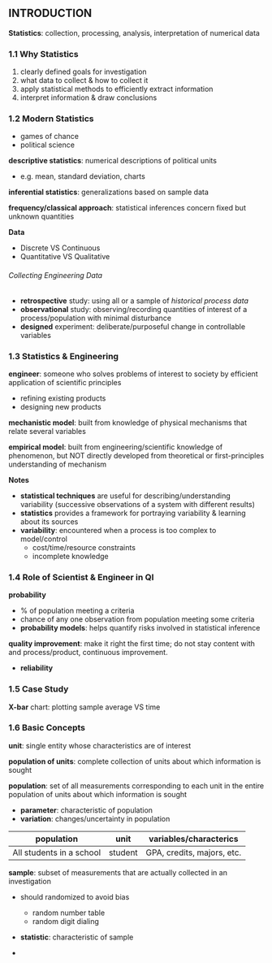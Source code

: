 ## INTRODUCTION

**Statistics**: collection, processing, analysis, interpretation of numerical data

### 1.1 Why Statistics

1. clearly defined goals for investigation
2. what data to collect & how to collect it
3. apply statistical methods to efficiently extract information
4. interpret information & draw conclusions

### 1.2 Modern Statistics

- games of chance
- political science

**descriptive statistics**: numerical descriptions of political units

- e.g. mean, standard deviation, charts

**inferential statistics**: generalizations based on sample data

**frequency/classical approach**: statistical inferences concern fixed but unknown quantities

**Data**

- Discrete VS Continuous
- Quantitative VS Qualitative

###### Collecting Engineering Data

- **retrospective** study: using all or a sample of *historical process data*
- **observational** study: observing/recording quantities of interest of a process/population with minimal disturbance
- **designed** experiment: deliberate/purposeful change in controllable variables

### 1.3 Statistics & Engineering

**engineer**: someone who solves problems of interest to society by efficient application of scientific principles

- refining existing products
- designing new products

**mechanistic model**: built from knowledge of physical mechanisms that relate several variables

**empirical model**: built from engineering/scientific knowledge of phenomenon, but NOT directly developed from theoretical or first-principles understanding of mechanism

**Notes**

- **statistical techniques** are useful for describing/understanding variability (successive observations of a system with different results)
- **statistics** provides a framework for portraying variability & learning about its sources
- **variability**: encountered when a process is too complex to model/control
  - cost/time/resource constraints
  - incomplete knowledge

### 1.4 Role of Scientist & Engineer in QI

**probability**

- % of population meeting a criteria
- chance of any one observation from population meeting some criteria
- **probability models**: helps quantify risks involved in statistical inference

**quality improvement**: make it right the first time; do not stay content with and process/product, continuous improvement.

- **reliability**

### 1.5 Case Study

**X-bar** chart: plotting sample average VS time

### 1.6 Basic Concepts

**unit**: single entity whose characteristics are of interest

**population of units**: complete collection of units about which information is sought

**population**: set of all measurements corresponding to each unit in the entire population of units about which information is sought

- **parameter**: characteristic of population
- **variation**: changes/uncertainty in population

| population               | unit    | variables/characterics     |
| ------------------------ | ------- | -------------------------- |
| All students in a school | student | GPA, credits, majors, etc. |

**sample**: subset of measurements that are actually collected in an investigation

- should randomized to avoid bias
  - random number table
  - random digit dialing
- **statistic**: characteristic of sample

- 